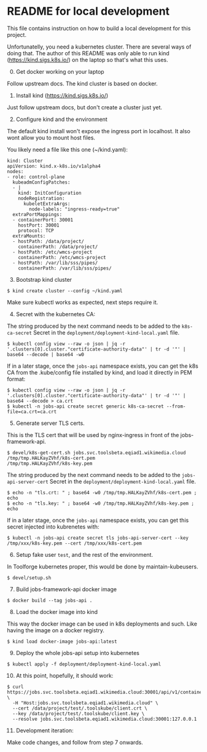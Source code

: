 # README for local development

This file contains instruction on how to build a local development for this project.

Unfortunatelly, you need a kubernetes cluster. There are several ways of doing that. The author of
this README was only able to run kind (https://kind.sigs.k8s.io/) on the laptop so that's what this
uses.

 0) Get docker working on your laptop

  Follow upstream docs. The kind cluster is based on docker.

 1) Install kind (https://kind.sigs.k8s.io/)

  Just follow upstream docs, but don't create a cluster just yet.

 2) Configure kind and the environment

  The default kind install won't expose the ingress port in localhost. It also wont allow you
  to mount host files.

  You likely need a file like this one (~/kind.yaml):

```
kind: Cluster
apiVersion: kind.x-k8s.io/v1alpha4
nodes:
- role: control-plane
  kubeadmConfigPatches:
  - |
    kind: InitConfiguration
    nodeRegistration:
      kubeletExtraArgs:
        node-labels: "ingress-ready=true"
  extraPortMappings:
  - containerPort: 30001
    hostPort: 30001
    protocol: TCP
  extraMounts:
  - hostPath: /data/project/
    containerPath: /data/project/
  - hostPath: /etc/wmcs-project
    containerPath: /etc/wmcs-project
  - hostPath: /var/lib/sss/pipes/
    containerPath: /var/lib/sss/pipes/
```

 3) Bootstrap kind cluster

```
$ kind create cluster --config ~/kind.yaml
```

  Make sure kubectl works as expected, next steps require it.

 4) Secret with the kubernetes CA:

  The string produced by the next command needs to be added to the `k8s-ca-secret` Secret in
  the `deployment/deployment-kind-local.yaml` file.

```
$ kubectl config view --raw -o json | jq -r '.clusters[0].cluster."certificate-authority-data"' | tr -d '"' | base64 --decode | base64 -w0
```

  If in a later stage, once the `jobs-api` namespace exists, you can get the k8s CA from the
  .kube/config file installed by kind, and load it directly in PEM format:
```
$ kubectl config view --raw -o json | jq -r '.clusters[0].cluster."certificate-authority-data"' | tr -d '"' | base64 --decode > ca.crt
$ kubectl -n jobs-api create secret generic k8s-ca-secret --from-file=ca.crt=ca.crt
```

 5) Generate server TLS certs.

  This is the TLS cert that will be used by nginx-ingress in front of the jobs-framework-api.

```
$ devel/k8s-get-cert.sh jobs.svc.toolsbeta.eqiad1.wikimedia.cloud
/tmp/tmp.HALKayZVhf/k8s-cert.pem
/tmp/tmp.HALKayZVhf/k8s-key.pem
```

  The string produced by the next command needs to be added to the `jobs-api-server-cert` Secret in
  the `deployment/deployment-kind-local.yaml` file.

```
$ echo -n "tls.crt: " ; base64 -w0 /tmp/tmp.HALKayZVhf/k8s-cert.pem ; echo
$ echo -n "tls.key: " ; base64 -w0 /tmp/tmp.HALKayZVhf/k8s-key.pem ; echo
```

  If in a later stage, once the `jobs-api` namespace exists, you can get this secret injected into
  kubrenetes with:

```
$ kubectl -n jobs-api create secret tls jobs-api-server-cert --key /tmp/xxx/k8s-key.pem --cert /tmp/xxx/k8s-cert.pem
```

 6) Setup fake user `test`, and the rest of the environment.

  In Toolforge kubernetes proper, this would be done by maintain-kubeusers.

```
$ devel/setup.sh
```

 7) Build jobs-framework-api docker image

```
$ docker build --tag jobs-api .
```

 8) Load the docker image into kind

  This way the docker image can be used in k8s deployments and such. Like having the image on a
  docker registry.

```
$ kind load docker-image jobs-api:latest
```

 9) Deploy the whole jobs-api setup into kubernetes

```
$ kubectl apply -f deployment/deployment-kind-local.yaml
```

 10) At this point, hopefully, it should work:

```
$ curl https://jobs.svc.toolsbeta.eqiad1.wikimedia.cloud:30001/api/v1/containers/ \
  -H "Host:jobs.svc.toolsbeta.eqiad1.wikimedia.cloud" \
  --cert /data/project/test/.toolskube/client.crt \
  --key /data/project/test/.toolskube/client.key \
  --resolve jobs.svc.toolsbeta.eqiad1.wikimedia.cloud:30001:127.0.0.1
```

 11) Development iteration:

 Make code changes, and follow from step 7 onwards.
